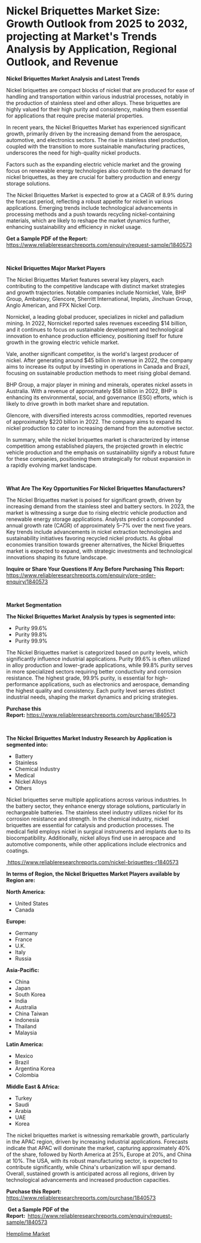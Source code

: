 <p><h1>Nickel Briquettes Market Size: Growth Outlook from 2025 to 2032, projecting at Market's Trends Analysis by Application, Regional Outlook, and Revenue</h1></p><p><strong>Nickel Briquettes Market Analysis and Latest Trends</strong></p>
<p><p>Nickel briquettes are compact blocks of nickel that are produced for ease of handling and transportation within various industrial processes, notably in the production of stainless steel and other alloys. These briquettes are highly valued for their high purity and consistency, making them essential for applications that require precise material properties. </p><p>In recent years, the Nickel Briquettes Market has experienced significant growth, primarily driven by the increasing demand from the aerospace, automotive, and electronics sectors. The rise in stainless steel production, coupled with the transition to more sustainable manufacturing practices, underscores the need for high-quality nickel products. </p><p>Factors such as the expanding electric vehicle market and the growing focus on renewable energy technologies also contribute to the demand for nickel briquettes, as they are crucial for battery production and energy storage solutions. </p><p>The Nickel Briquettes Market is expected to grow at a CAGR of 8.9% during the forecast period, reflecting a robust appetite for nickel in various applications. Emerging trends include technological advancements in processing methods and a push towards recycling nickel-containing materials, which are likely to reshape the market dynamics further, enhancing sustainability and efficiency in nickel usage.</p></p>
<p><strong>Get a Sample PDF of the Report:&nbsp;</strong> <a href="https://www.reliableresearchreports.com/enquiry/request-sample/1840573?utm_campaign=3020&utm_medium=2&utm_source=Github&utm_content=ia&utm_term=02042025&utm_id=nickel-briquettes">https://www.reliableresearchreports.com/enquiry/request-sample/1840573</a></p>
<p>&nbsp;</p>
<p><strong>Nickel Briquettes Major Market Players</strong></p>
<p><p>The Nickel Briquettes Market features several key players, each contributing to the competitive landscape with distinct market strategies and growth trajectories. Notable companies include Nornickel, Vale, BHP Group, Ambatovy, Glencore, Sherritt International, Implats, Jinchuan Group, Anglo American, and FPX Nickel Corp.</p><p>Nornickel, a leading global producer, specializes in nickel and palladium mining. In 2022, Nornickel reported sales revenues exceeding $14 billion, and it continues to focus on sustainable development and technological innovation to enhance production efficiency, positioning itself for future growth in the growing electric vehicle market.</p><p>Vale, another significant competitor, is the world's largest producer of nickel. After generating around $45 billion in revenue in 2022, the company aims to increase its output by investing in operations in Canada and Brazil, focusing on sustainable production methods to meet rising global demand.</p><p>BHP Group, a major player in mining and minerals, operates nickel assets in Australia. With a revenue of approximately $58 billion in 2022, BHP is enhancing its environmental, social, and governance (ESG) efforts, which is likely to drive growth in both market share and reputation.</p><p>Glencore, with diversified interests across commodities, reported revenues of approximately $220 billion in 2022. The company aims to expand its nickel production to cater to increasing demand from the automotive sector. </p><p>In summary, while the nickel briquettes market is characterized by intense competition among established players, the projected growth in electric vehicle production and the emphasis on sustainability signify a robust future for these companies, positioning them strategically for robust expansion in a rapidly evolving market landscape.</p></p>
<p>&nbsp;</p>
<p><strong>What Are The Key Opportunities For Nickel Briquettes Manufacturers?</strong></p>
<p><p>The Nickel Briquettes market is poised for significant growth, driven by increasing demand from the stainless steel and battery sectors. In 2023, the market is witnessing a surge due to rising electric vehicle production and renewable energy storage applications. Analysts predict a compounded annual growth rate (CAGR) of approximately 5–7% over the next five years. Key trends include advancements in nickel extraction technologies and sustainability initiatives favoring recycled nickel products. As global economies transition towards greener alternatives, the Nickel Briquettes market is expected to expand, with strategic investments and technological innovations shaping its future landscape.</p></p>
<p><strong>Inquire or Share Your Questions If Any Before Purchasing This Report:</strong> <a href="https://www.reliableresearchreports.com/enquiry/pre-order-enquiry/1840573?utm_campaign=3020&utm_medium=2&utm_source=Github&utm_content=ia&utm_term=02042025&utm_id=nickel-briquettes">https://www.reliableresearchreports.com/enquiry/pre-order-enquiry/1840573</a></p>
<p>&nbsp;</p>
<p><strong>Market Segmentation</strong></p>
<p><strong>The Nickel Briquettes Market Analysis by types is segmented into:</strong></p>
<p><ul><li>Purity 99.6%</li><li>Purity 99.8%</li><li>Purity 99.9%</li></ul></p>
<p><p>The Nickel Briquettes market is categorized based on purity levels, which significantly influence industrial applications. Purity 99.6% is often utilized in alloy production and lower-grade applications, while 99.8% purity serves in more specialized sectors requiring better conductivity and corrosion resistance. The highest grade, 99.9% purity, is essential for high-performance applications, such as electronics and aerospace, demanding the highest quality and consistency. Each purity level serves distinct industrial needs, shaping the market dynamics and pricing strategies.</p></p>
<p><strong>Purchase this Report:&nbsp;</strong><a href="https://www.reliableresearchreports.com/purchase/1840573?utm_campaign=3020&utm_medium=2&utm_source=Github&utm_content=ia&utm_term=02042025&utm_id=nickel-briquettes">https://www.reliableresearchreports.com/purchase/1840573</a></p>
<p>&nbsp;</p>
<p><strong>The Nickel Briquettes Market Industry Research by Application is segmented into:</strong></p>
<p><ul><li>Battery</li><li>Stainless</li><li>Chemical Industry</li><li>Medical</li><li>Nickel Alloys</li><li>Others</li></ul></p>
<p><p>Nickel briquettes serve multiple applications across various industries. In the battery sector, they enhance energy storage solutions, particularly in rechargeable batteries. The stainless steel industry utilizes nickel for its corrosion resistance and strength. In the chemical industry, nickel briquettes are essential for catalysis and production processes. The medical field employs nickel in surgical instruments and implants due to its biocompatibility. Additionally, nickel alloys find use in aerospace and automotive components, while other applications include electronics and coatings.</p></p>
<p><a href="https://www.reliableresearchreports.com/nickel-briquettes-r1840573?utm_campaign=3020&utm_medium=2&utm_source=Github&utm_content=ia&utm_term=02042025&utm_id=nickel-briquettes">&nbsp;https://www.reliableresearchreports.com/nickel-briquettes-r1840573</a></p>
<p><strong>In terms of Region, the Nickel Briquettes Market Players available by Region are:</strong></p>
<p>
    <p> <strong> North America: </strong>
        <ul>
            <li>United States</li>
            <li>Canada</li>
        </ul>
        </p> 
    <p> <strong> Europe: </strong>
        <ul>
            <li>Germany</li>
            <li>France</li>
            <li>U.K.</li>
            <li>Italy</li>
            <li>Russia</li>
        </ul>
        </p> 
    <p> <strong> Asia-Pacific: </strong>
        <ul>
            <li>China</li>
            <li>Japan</li>
            <li>South Korea</li>
            <li>India</li>
            <li>Australia</li>
            <li>China Taiwan</li>
            <li>Indonesia</li>
            <li>Thailand</li>
            <li>Malaysia</li>
        </ul>
        </p> 
    <p> <strong> Latin America: </strong>
        <ul>
            <li>Mexico</li>
            <li>Brazil</li>
            <li>Argentina Korea</li>
            <li>Colombia</li>
        </ul>
        </p> 
    <p> <strong> Middle East & Africa: </strong>
        <ul>
            <li>Turkey</li>
            <li>Saudi</li>
            <li>Arabia</li>
            <li>UAE</li>
            <li>Korea</li>
        </ul>
    </p>
    </p>
<p><p>The nickel briquettes market is witnessing remarkable growth, particularly in the APAC region, driven by increasing industrial applications. Forecasts indicate that APAC will dominate the market, capturing approximately 40% of the share, followed by North America at 25%, Europe at 20%, and China at 10%. The USA, with its robust manufacturing sector, is expected to contribute significantly, while China's urbanization will spur demand. Overall, sustained growth is anticipated across all regions, driven by technological advancements and increased production capacities.</p></p>
<p><strong>Purchase this Report: </strong><a href="https://www.reliableresearchreports.com/purchase/1840573?utm_campaign=3020&utm_medium=2&utm_source=Github&utm_content=ia&utm_term=02042025&utm_id=nickel-briquettes">https://www.reliableresearchreports.com/purchase/1840573</a></p>
<p>&nbsp;<strong>Get a Sample PDF of the Report:&nbsp;&nbsp;</strong><a href="https://www.reliableresearchreports.com/enquiry/request-sample/1840573?utm_campaign=3020&utm_medium=2&utm_source=Github&utm_content=ia&utm_term=02042025&utm_id=nickel-briquettes">https://www.reliableresearchreports.com/enquiry/request-sample/1840573</a></p>
<p><strong></strong></p>
<p><p><a href="https://github.com/zitanebeibit9/Market-Research-Report-List-1/blob/main/hemplime-market.md?utm_campaign=3020&utm_medium=2&utm_source=Github&utm_content=ia&utm_term=02042025&utm_id=nickel-briquettes">Hemplime Market</a></p></p>